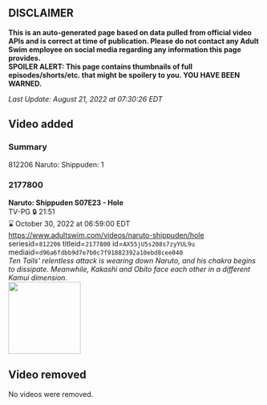 ## DISCLAIMER
**This is an auto-generated page based on data pulled from official video APIs and is correct at time of publication. Please do not contact any Adult Swim employee on social media regarding any information this page provides.**  
**SPOILER ALERT: This page contains thumbnails of full episodes/shorts/etc. that might be spoilery to you. YOU HAVE BEEN WARNED.**  

_Last Update: August 21, 2022 at 07:30:26 EDT_
## Video added
### Summary
812206 Naruto: Shippuden: 1  
### 2177800
**Naruto: Shippuden S07E23 - Hole**  
TV-PG 🔒 21:51  
⌛ October 30, 2022 at 06:59:00 EDT  
https://www.adultswim.com/videos/naruto-shippuden/hole  
seriesid=`812206` titleid=`2177800` id=`AX55jU5s208s7zyYUL9u` mediaid=`d96a6fdbb9d7e7b0c7f91882392a10ebd8cee040`  
_Ten Tails' relentless attack is wearing down Naruto, and his chakra begins to dissipate. Meanwhile, Kakashi and Obito face each other in a different Kamui dimension._  
<a href="https://media.cdn.adultswim.com/uploads/20220120/thumbnails/2_221201713117-NarutoShippuden_371_Hole.png"><img src="https://media.cdn.adultswim.com/uploads/20220120/thumbnails/2_221201713117-NarutoShippuden_371_Hole.png" height="144px" /></a>
## Video removed
No videos were removed.  
